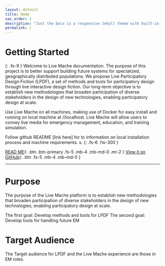 ```yaml
---
layout: default
title: Home
nav_order: 1
description: "Just the Docs is a responsive Jekyll theme with built-in search that is easily customizable and hosted on GitHub Pages."
permalink: /
---
```


# Getting Started
{: .fs-9 }
Welcome to Live Mache documentation. The purpose of this project is to better support building future systems for specialized, geographically distributed populations. We propose Live Participatory Design Fiction (LPDF), a set of methods and tools for participatory design through live interactive design fiction. Our long-term objective is to establish new methodologies that broaden participation of diverse stakeholders in the design of new technologies, enabling participatory design at scale. 

Use Live Mache on all machines, making use of Docker for easy install and running on local machine at //localhost. Live Mache will allow users to convey live media for emergency management, education, and training simulation.


Follow github README [link here] for to information on local installation process and machine requirements. 
s.
{: .fs-6 .fw-300 }

[READ ME](#README){: .btn .btn-primary .fs-5 .mb-4 .mb-md-0 .mr-2 } [View it on GitHub](https://github.com/PLEXLAB/LiveMache){: .btn .fs-5 .mb-4 .mb-md-0 }

---
# Purpose

The purpose of the Live Mache platform is to establish new methodologies that broaden participation of diverse stakeholders in the design of new technologies, enabling participatory design at scale.

The first goal: Develop methods and tools for LPDF
The second goal: Develop tools for handling future EM 

# Target Audience 

The Target audience for LPDF and the Live Mache experience are those in EM roles.

